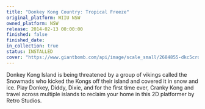 ```yaml
---
title: "Donkey Kong Country: Tropical Freeze"
original_platform: WIIU NSW
owned_platform: NSW
release: 2014-02-13 00:00:00
finished: false
finished_date:
in_collection: true
status: INSTALLED
cover: "https://www.giantbomb.com/api/image/scale_small/2684855-dkc5crop.jpg"
---
```


Donkey Kong Island is being threatened by a group of vikings called the Snowmads who kicked the Kongs off their island and covered it in snow and ice. Play Donkey, Diddy, Dixie, and for the first time ever, Cranky Kong and travel across multiple islands to reclaim your home in this 2D platformer by Retro Studios.
